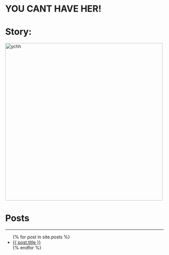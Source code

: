 # YOU CANT HAVE HER!

# Story:

<img src="/YCHH/images/ychh" alt="ychh" height="500x" width="500px">


# Posts
<hr>
<ul>
  {% for post in site.posts %}
    <li>
      <a href="{{ post.url | relative_url }}">{{ post.title }}</a>
    </li>
  {% endfor %}
</ul>

